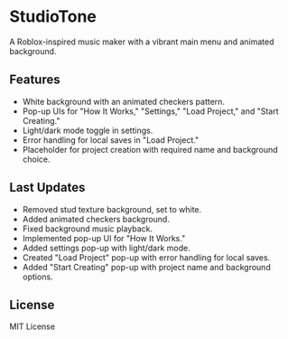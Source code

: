 # StudioTone
A Roblox-inspired music maker with a vibrant main menu and animated background.

## Features
- White background with an animated checkers pattern.
- Pop-up UIs for "How It Works," "Settings," "Load Project," and "Start Creating."
- Light/dark mode toggle in settings.
- Error handling for local saves in "Load Project."
- Placeholder for project creation with required name and background choice.

## Last Updates
- Removed stud texture background, set to white.
- Added animated checkers background.
- Fixed background music playback.
- Implemented pop-up UI for "How It Works."
- Added settings pop-up with light/dark mode.
- Created "Load Project" pop-up with error handling for local saves.
- Added "Start Creating" pop-up with project name and background options.

## License
MIT License
